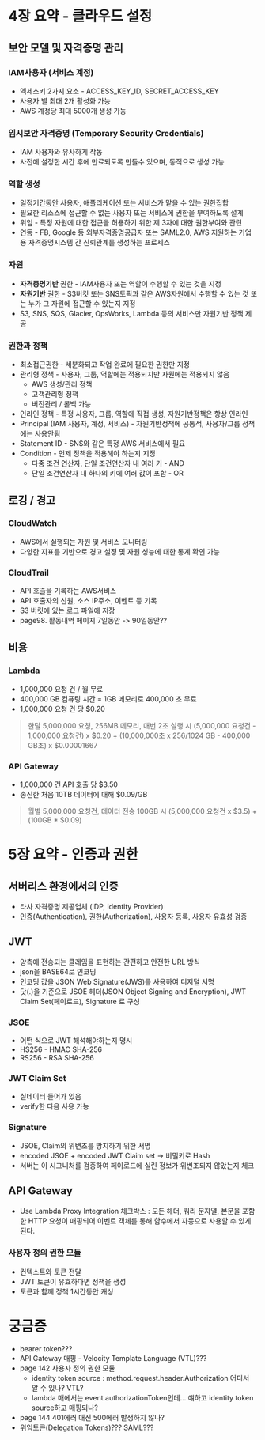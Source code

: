 # 4장 요약 - 클라우드 설정
## 보안 모델 및 자격증명 관리
### IAM사용자 (서비스 계정)
- 액세스키 2가지 요소 - ACCESS_KEY_ID, SECRET_ACCESS_KEY
- 사용자 별 최대 2개 활성화 가능
- AWS 계정당 최대 5000개 생성 가능

### 임시보안 자격증명 (Temporary Security Credentials)
- IAM 사용자와 유사하게 작동
- 사전에 설정한 시간 후에 만료되도록 만들수 있으며, 동적으로 생성 가능

### 역할 생성
- 일정기간동안 사용자, 애플리케이션 또는 서비스가 맡을 수 있는 권한집합
- 필요한 리소스에 접근할 수 없는 사용자 또는 서비스에 권한을 부여하도록 설계
- 위임 - 특정 자원에 대한 접근을 허용하기 위한 제 3자에 대한 권한부여와 관련
- 연동 - FB, Google 등 외부자격증명공급자 또는 SAML2.0, AWS 지원하는 기업용 자격증명시스템 간 신뢰관계를 생성하는 프로세스

### 자원
- __자격증명기반__ 권한 - IAM사용자 또는 역할이 수행할 수 있는 것을 지정
- __자원기반__ 권한 - S3버킷 또는 SNS토픽과 같은 AWS자원에서 수행할 수 있는 것 또는 누가 그 자원에 접근할 수 있는지 지정
- S3, SNS, SQS, Glacier, OpsWorks, Lambda 등의 서비스만 자원기반 정책 제공

### 권한과 정책
- 최소접근권한 - 세분화되고 작업 완료에 필요한 권한만 지정
- 관리형 정책 - 사용자, 그룹, 역할에는 적용되지만 자원에는 적용되지 않음
  - AWS 생성/관리 정책
  - 고객관리형 정책
  - 버전관리 / 롤백 가능
- 인라인 정책 - 특정 사용자, 그룹, 역할에 직접 생성, 자원기반정책은 항상 인라인
- Principal (IAM 사용자, 계정, 서비스) - 자원기반정책에 공통적, 사용자/그룹 정책에는 사용안됨
- Statement ID - SNS와 같은 특정 AWS 서비스에서 필요
- Condition - 언제 정책을 적용해야 하는지 지정
  - 다중 조건 연산자, 단일 조건연산자 내 여러 키 - AND
  - 단일 조건연산자 내 하나의 키에 여러 값이 포함 - OR

## 로깅 / 경고
### CloudWatch
- AWS에서 실행되는 자원 및 서비스 모니터링
- 다양한 지표를 기반으로 경고 설정 및 자원 성능에 대한 통계 확인 가능

### CloudTrail
- API 호출을 기록하는 AWS서비스
- API 호출자의 신원, 소스 IP주소, 이벤트 등 기록
- S3 버킷에 있는 로그 파일에 저장
- page98. 활동내역 페이지 7일동안 -> 90일동안??

## 비용
### Lambda
- 1,000,000 요청 건 / 월 무료
- 400,000 GB 컴퓨팅 시간 = 1GB 메모리로 400,000 초 무료
- 1,000,000 요청 건 당 $0.20
> 한달 5,000,000 요청, 256MB 메모리, 매번 2초 실행 시
> (5,000,000 요청건 - 1,000,000 요청건) x $0.20 + (10,000,000초 x 256/1024 GB - 400,000 GB초) x $0.00001667

### API Gateway
- 1,000,000 건 API 호출 당 $3.50
- 송신한 처음 10TB 데이터에 대해 $0.09/GB
> 월별 5,000,000 요청건, 데이터 전송 100GB 시
> (5,000,000 요청건 x $3.5) + (100GB * $0.09)

# 5장 요약 - 인증과 권한
## 서버리스 환경에서의 인증
- 타사 자격증명 제공업체 (IDP, Identity Provider)
- 인증(Authentication), 권한(Authorization), 사용자 등록, 사용자 유효성 검증

## JWT
- 양측에 전송되는 클레임을 표현하는 간편하고 안전한 URL 방식
- json을 BASE64로 인코딩
- 인코딩 값을 JSON Web Signature(JWS)를 사용하여 디지털 서명
- 닷(.)을 기준으로 JSOE 헤더(JSON Object Signing and Encryption), JWT Claim Set(페이로드), Signature 로 구성

### JSOE
- 어떤 식으로 JWT 해석해야하는지 명시
- HS256 - HMAC SHA-256
- RS256 - RSA SHA-256

### JWT Claim Set
- 실데이터 들어가 있음
- verify한 다음 사용 가능

### Signature
- JSOE, Claim의 위변조를 방지하기 위한 서명
- encoded JSOE + encoded JWT Claim set -> 비밀키로 Hash
- 서버는 이 시그니처를 검증하여 페이로드에 실린 정보가 위변조되지 않았는지 체크

## API Gateway
- Use Lambda Proxy Integration 체크박스 : 모든 헤더, 쿼리 문자열, 본문을 포함한 HTTP 요청이 매핑되어 이벤트 객체를 통해 함수에서 자동으로 사용할 수 있게 된다.

### 사용자 정의 권한 모듈
- 컨텍스트와 토큰 전달
- JWT 토큰이 유효하다면 정책을 생성
- 토큰과 함께 정책 1시간동안 캐싱

# 궁금증
- bearer token???
- API Gateway 매핑 - Velocity Template Language (VTL)???
- page 142 사용자 정의 권한 모듈
  - identity token source : method.request.header.Authorization 어디서 알 수 있나? VTL?
  - lambda 매에서는 event.authorizationToken인데... 얘하고 identity token source하고 매핑되나?
- page 144 401에러 대신 500에러 발생하지 않나?
- 위임토큰(Delegation Tokens)??? SAML???

